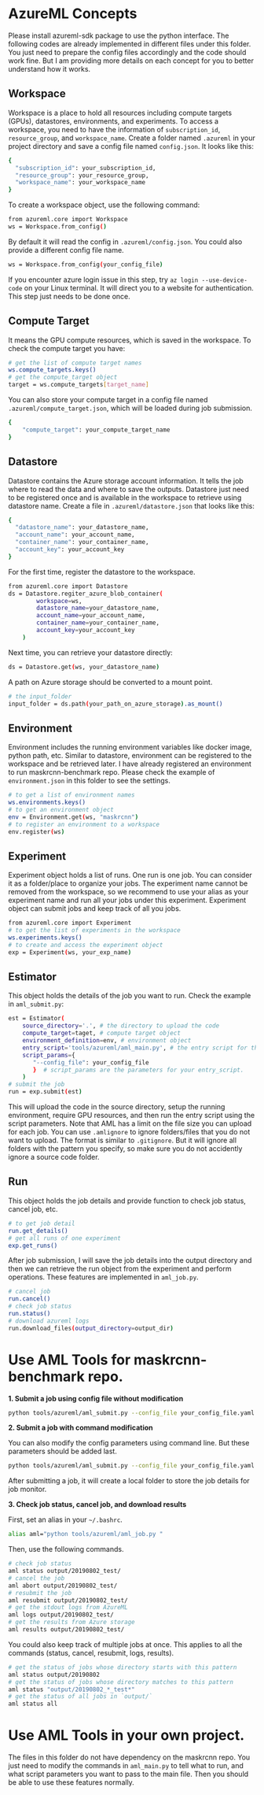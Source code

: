# AzureML Concepts
Please install azureml-sdk package to use the python interface. 
The following codes are already implemented in different files under this folder. 
You just need to prepare the config files accordingly and the code should work fine. 
But I am providing more details on each concept for you to better understand how it works. 

## Workspace
Workspace is a place to hold all resources including compute targets (GPUs), datastores, environments, and experiments. 
To access a workspace, you need to have the information of `subscription_id`, `resource_group`, and `workspace_name`. 
Create a folder named `.azureml` in your project directory and save a config file named `config.json`.
It looks like this:
```bash
{
  "subscription_id": your_subscription_id,
  "resource_group": your_resource_group,
  "workspace_name": your_workspace_name
}
```
To create a workspace object, use the following command:
```bash
from azureml.core import Workspace
ws = Workspace.from_config()
```
By default it will read the config in `.azureml/config.json`. You could also provide a different config file name.
```bash
ws = Workspace.from_config(your_config_file)
```
If you encounter azure login issue in this step, try `az login --use-device-code` on your Linux terminal. 
It will direct you to a website for authentication. This step just needs to be done once. 

## Compute Target
It means the GPU compute resources, which is saved in the workspace. 
To check the compute target you have:
```bash
# get the list of compute target names 
ws.compute_targets.keys() 
# get the compute_target object
target = ws.compute_targets[target_name]
```
You can also store your compute target in a config file named `.azureml/compute_target.json`, which will be loaded during job submission. 
```bash
{
    "compute_target": your_compute_target_name
}
```

## Datastore
Datastore contains the Azure storage account information. It tells the job where to read the data and where to save the outputs. 
Datastore just need to be registered once and is available in the workspace to retrieve using datastore name. 
Create a file in `.azureml/datastore.json` that looks like this:
```bash
{
  "datastore_name": your_datastore_name, 
  "account_name": your_account_name,
  "container_name": your_container_name,
  "account_key": your_account_key
}
```
For the first time, register the datastore to the workspace.
```bash
from azureml.core import Datastore
ds = Datastore.regiter_azure_blob_container(
        workspace=ws,
        datastore_name=your_datastore_name,
        account_name=your_account_name,
        container_name=your_container_name,
        account_key=your_account_key
    )
```
Next time, you can retrieve your datastore directly:
```bash
ds = Datastore.get(ws, your_datastore_name)
```
A path on Azure storage should be converted to a mount point. 
```bash
# the input_folder
input_folder = ds.path(your_path_on_azure_storage).as_mount()
```

## Environment
Environment includes the running environment variables like docker image, python path, etc. 
Similar to datastore, environment can be registered to the workspace and be retrieved later. 
I have already registered an environment to run maskrcnn-benchmark repo. 
Please check the example of `environment.json` in this folder to see the settings. 
```bash
# to get a list of environment names
ws.environments.keys()
# to get an environment object
env = Environment.get(ws, "maskrcnn")
# to register an environment to a workspace
env.register(ws)
```

## Experiment
Experiment object holds a list of runs. 
One run is one job. 
You can consider it as a folder/place to organize your jobs. 
The experiment name cannot be removed from the workspace, so we recommend to use your alias as your experiment name and run all your jobs under this experiment. Experiment object can submit jobs and keep track of all you jobs. 
```bash
from azureml.core import Experiment
# to get the list of experiments in the workspace
ws.experiments.keys()
# to create and access the experiment object
exp = Experiment(ws, your_exp_name)
```


## Estimator
This object holds the details of the job you want to run. 
Check the example in `aml_submit.py`:
```bash
est = Estimator(
    source_directory='.', # the directory to upload the code
    compute_target=taget, # compute target object
    environment_definition=env, # environment object
    entry_script='tools/azureml/aml_main.py', # the entry script for this repo. 
    script_params={
       "--config_file": your_config_file
       }  # script_params are the parameters for your entry_script. 
    )
# submit the job
run = exp.submit(est)
```
This will upload the code in the source directory, setup the running environment, require GPU resources, and then run the entry script using the script parameters. 
Note that AML has a limit on the file size you can upload for each job. You can use `.amlignore` to ignore folders/files that you do not want to upload.
The format is similar to `.gitignore`. But it will ignore all folders with the pattern you specify, so make sure you do not accidently ignore a source code folder. 

## Run
This object holds the job details and provide function to check job status, cancel job, etc. 
```bash
# to get job detail
run.get_details()
# get all runs of one experiment
exp.get_runs()
```
After job submission, I will save the job details into the output directory and then we can retrieve the run object from the experiment and perform operations. 
These features are implemented in `aml_job.py`. 
```bash
# cancel job
run.cancel()
# check job status
run.status()
# download azureml logs
run.download_files(output_directory=output_dir)
```

# Use AML Tools for maskrcnn-benchmark repo.

**1. Submit a job using config file without modification**
```bash
python tools/azureml/aml_submit.py --config_file your_config_file.yaml --output_dir output/20190802_test/ --exp_name your_alias
```

**2. Submit a job with command modification**

You can also modify the config parameters using command line. But these parameters should be added last. 
```bash
python tools/azureml/aml_submit.py --config_file your_config_file.yaml --output_dir output/20190802_test/ --exp_name your_alias SOLVER.IMS_PER_BATCH 8 
```
After submitting a job, it will create a local folder to store the job details for job monitor. 

**3. Check job status, cancel job, and download results**

First, set an alias in your `~/.bashrc`.
```bash
alias aml="python tools/azureml/aml_job.py "
```

Then, use the following commands. 
```bash
# check job status
aml status output/20190802_test/
# cancel the job
aml abort output/20190802_test/ 
# resubmit the job
aml resubmit output/20190802_test/
# get the stdout logs from AzureML
aml logs output/20190802_test/
# get the results from Azure storage
aml results output/20190802_test/ 
```

You could also keep track of multiple jobs at once. 
This applies to all the commands (status, cancel, resubmit, logs, results). 
```bash
# get the status of jobs whose directory starts with this pattern
aml status output/20190802 
# get the status of jobs whose directory matches to this pattern
aml status "output/20190802_*_test*"
# get the status of all jobs in `output/`
aml status all 
```

# Use AML Tools in your own project. 
The files in this folder do not have dependency on the maskrcnn repo. 
You just need to modify the commands in `aml_main.py` to tell what to run, and what script parameters you want to pass to the main file. 
Then you should be able to use these features normally. 


